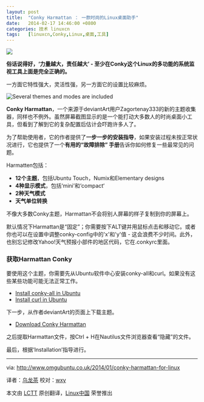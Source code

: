```yaml
---
layout: post
title:	"Conky Harmattan ： 一款时尚的Linux桌面助手"
date:	2014-02-17 14:46:00 +0800 
categories:	技术 linuxcn 
tags:	[linuxcn,Conky,Linux,桌面,工具]
---
```



![](/Asserts/Images//attachment/album/201402/17/144516clcxwkwvwvtftcck.jpg)


**俗话说得好，‘力量越大，责任越大’ - 至少在Conky这个Linux的多功能的系统监视工具上面是完全正确的。**


一方面它特性强大，灵活性强，另一方面它的设置比较麻烦。


![Several themes and modes are included](/Asserts/Images//attachment/album/201402/17/144524a4ravyi134y7w3gi.png)


**Conky Harmattan**，一个来源于deviantArt用户Zagortenay333的新的主题收集器，同样也不例外。虽然屏幕截图显示的是一个能打动大多数人的时尚桌面小工具，但看到了解到它的复杂配置后估计会吓跑许多人了。


为了帮助使用者，它的作者提供了**一步一步的安装指导**，如果安装过程未按正常状况进行，它也提供了一个**有用的“故障排除” 手册**告诉你如何修复一些最常见的问题。


Harmatten包括：


* **12个主题**，包括Ubuntu Touch，Numix和Elementary designs
* **4种显示模式**，包括‘mini’和‘compact‘
* **2种天气模式**
* **天气单位转换**


不像大多数Conky主题，Harmattan不会将别人屏幕的样子复制到你的屏幕上。


默认情况下Harmattan是“固定”；你需要按下ALT键并用鼠标点击和移动它。或者你也可以在设置中调整conky-config中的'x'和'y'值 - 这会浪费不少时间。此外，也别忘记修改Yahoo!天气预报小部件的地区代码，它在.conkyrc里面。


### 获取Harmattan Conky


要使用这个主题，你需要先从Ubuntu软件中心安装conky-all和curl。如果没有这些某些功能可能无法正常工作。


* [Install conky-all in Ubuntu](apt:conky-all)
* [Install curl in Ubuntu](apt:curl)


下一步，从作者deviantArt的页面上下载主题。


* [Download Conky Harmattan](http://www.deviantart.com/art/Conky-Harmattan-426662366)


之后提取Harmattan文件，按Ctrl + H在Nautilus文件浏览器查看“隐藏”的文件。


最后，根据‘Installation’指导进行。




---


via: <http://www.omgubuntu.co.uk/2014/01/conky-harmattan-for-linux>


译者：[乌龙茶](https://github.com/yechunxiao19) 校对：[wxy](https://github.com/wxy)


本文由 [LCTT](https://github.com/LCTT/TranslateProject) 原创翻译，[Linux中国](http://linux.cn/) 荣誉推出
